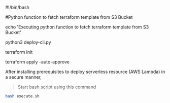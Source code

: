 #!/bin/bash

#Python function to fetch terraform template from S3 Bucket

echo 'Executing python function to fetch terraform template from S3 Bucket'

python3 deploy-cli.py

terraform init

terraform apply -auto-approve

After installing prerequisites to deploy serverless resource (AWS Lambda) in a secure manner,

> Start bash script using this command
```sh
bash execute.sh 
```
